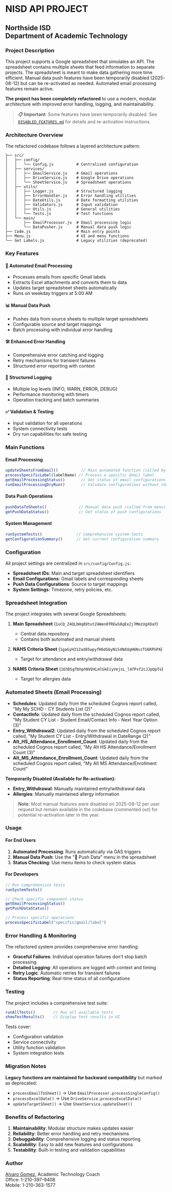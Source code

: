 # NISD API PROJECT
## Northside ISD<br>Department of Academic Technology

### Project Description
This project supports a Google spreadsheet that simulates an API. The spreadsheet contains multiple sheets that feed information to separate projects. The spreadsheet is meant to make data gathering more time efficient. Manual data push features have been temporarily disabled (2025-08-12) but can be re-activated as needed. Automated email processing features remain active.

**The project has been completely refactored** to use a modern, modular architecture with improved error handling, logging, and maintainability.

> **📋 Important**: Some features have been temporarily disabled. See [`DISABLED_FEATURES.md`](./DISABLED_FEATURES.md) for details and re-activation instructions.

### Architecture Overview

The refactored codebase follows a layered architecture pattern:

```
├── src/
│   ├── config/
│   │   └── Config.js          # Centralized configuration
│   ├── services/
│   │   ├── EmailService.js    # Gmail operations
│   │   ├── DriveService.js    # Google Drive operations
│   │   └── SheetService.js    # Spreadsheet operations
│   ├── utils/
│   │   ├── Logger.js          # Structured logging
│   │   ├── ErrorHandler.js    # Error handling utilities
│   │   ├── DateUtils.js       # Date formatting utilities
│   │   ├── Validators.js      # Input validation
│   │   ├── Utils.js           # General utilities
│   │   └── Tests.js           # Test functions
│   └── main/
│       ├── EmailProcessor.js  # Email processing logic
│       └── DataPusher.js      # Manual data push logic
├── Code.js                    # Main entry points
├── Menu.js                    # UI and menu functions
└── Get Labels.js              # Legacy utilities (deprecated)
```

### Key Features

#### 🔧 **Automated Email Processing**
- Processes emails from specific Gmail labels
- Extracts Excel attachments and converts them to data
- Updates target spreadsheet sheets automatically
- Runs on weekday triggers at 5:00 AM

#### 📊 **Manual Data Push**
- Pushes data from source sheets to multiple target spreadsheets
- Configurable source and target mappings
- Batch processing with individual error handling

#### 🛠️ **Enhanced Error Handling**
- Comprehensive error catching and logging
- Retry mechanisms for transient failures
- Structured error reporting with context

#### 📝 **Structured Logging**
- Multiple log levels (INFO, WARN, ERROR, DEBUG)
- Performance monitoring with timers
- Operation tracking and batch summaries

#### ✅ **Validation & Testing**
- Input validation for all operations
- System connectivity tests
- Dry run capabilities for safe testing

### Main Functions

#### Email Processing
```javascript
updateSheetsFromEmail()          // Main automated function (called by triggers)
processSpecificLabel(labelName) // Process a specific Gmail label
getEmailProcessingStatus()       // Get status of email configurations
runEmailProcessingDryRun()       // Validate configurations without changes
```

#### Data Push Operations
```javascript
pushDataToSheets()              // Manual data push (called from menu)
getPushDataStatus()             // Get status of push configurations
```

#### System Management
```javascript
runSystemTests()               // Comprehensive system tests
getConfigurationSummary()      // Get current configuration summary
```

### Configuration

All project settings are centralized in `src/config/Config.js`:

- **Spreadsheet IDs**: Main and target spreadsheet identifiers
- **Email Configurations**: Gmail labels and corresponding sheets
- **Push Data Configurations**: Source to target mappings
- **System Settings**: Timezone, retry policies, etc.

### Spreadsheet Integration

The project integrates with several Google Spreadsheets:

1. **Main Spreadsheet** (`1uCQ_Z4QLbHq89tutZ4Wen0TREwS8qEx2j7MmzUgXOaY`)
   - Central data repository
   - Contains both automated and manual sheets

2. **NAHS Criteria Sheet** (`1gaGyH312ad85wpyfH6dGbyNiS4NddqH6NvzTG6RPGPA`)
   - Target for attendance and entry/withdrawal data

3. **NAMS Criteria Sheet** (`1O3DSgTbhphNVDXLmlGkEiyVejsL_l4fPsf2cJJpQpTo`)
   - Target for allergies data

### Automated Sheets (Email Processing)
- **Schedules**: Updated daily from the scheduled Cognos report called, "My My SCHD - CY Students List (2)"
- **ContactInfo**: Updated daily from the scheduled Cognos report called, "My Student CY List - Student Email/Contact Info - Next Year Option (3)"  
- **Entry_Withdrawal2**: Updated daily from the scheduled Cognos report called, "My Student CY List - Entry/Withdrawal in DateRange (2)"
- **Alt_HS_Attendance_Enrollment_Count**: Updated daily from the scheduled Cognos report called, "My Alt HS Attendance/Enrollment Count (3)"
- **Alt_MS_Attendance_Enrollment_Count**: Updated daily from the scheduled Cognos report called, "My Alt MS Attendance/Enrollment Count"

**Temporarily Disabled (Available for Re-activation):**
- **Entry_Withdrawal**: Manually maintained entry/withdrawal data
- **Allergies**: Manually maintained allergy information

> **Note**: Most manual features were disabled on 2025-08-12 per user request but remain available in the codebase (commented out) for potential re-activation later in the year.

### Usage

#### For End Users
1. **Automated Processing**: Runs automatically via GAS triggers
2. **Manual Data Push**: Use the "🚩 Push Data" menu in the spreadsheet
3. **Status Checking**: Use menu items to check system status

#### For Developers
```javascript
// Run comprehensive tests
runSystemTests()

// Check specific component status
getEmailProcessingStatus()
getPushDataStatus()

// Process specific operations
processSpecificLabel("specific/gmail/label")
```

### Error Handling & Monitoring

The refactored system provides comprehensive error handling:

- **Graceful Failures**: Individual operation failures don't stop batch processing
- **Detailed Logging**: All operations are logged with context and timing
- **Retry Logic**: Automatic retries for transient failures
- **Status Reporting**: Real-time status of all configurations

### Testing

The project includes a comprehensive test suite:

```javascript
runAllTests()        // Run all available tests
showTestResults()    // Display test results in UI
```

Tests cover:
- Configuration validation
- Service connectivity
- Utility function validation
- System integration tests

### Migration Notes

**Legacy functions are maintained for backward compatibility** but marked as deprecated:
- `processEmailToSheet()` → Use `EmailProcessor.processSingleConfig()`
- `processExcelData()` → Use `DriveService.processExcelData()`
- `updateTargetSheet()` → Use `SheetService.updateSheet()`

### Benefits of Refactoring

1. **Maintainability**: Modular structure makes updates easier
2. **Reliability**: Better error handling and retry mechanisms
3. **Debuggability**: Comprehensive logging and status reporting
4. **Scalability**: Easy to add new features and configurations
5. **Testability**: Built-in testing and validation capabilities

### Author
[Alvaro Gomez](mailto:alvaro.gomez@nisd.net), Academic Technology Coach<br>
Office: 1-210-397-9408<br>
Mobile: 1-210-363-1577
